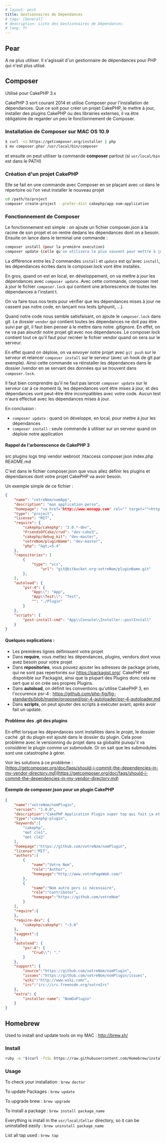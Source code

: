 ```yaml
---
# layout: post
title: Gestionnaires de Dépendances
# tags: [General]
# description: Liste des Gestionnaires de Dépendances
# lang: fr
---
```


## Pear

A ne plus utiliser. Il s'agissait d'un gestionnaire de dépendances pour PHP qui n'est plus utlisé.

## Composer

Utilisé pour CakePHP 3.x

CakePHP 3 sort courant 2014 et utilise Composer pour l'installation de dépendances. Que ce soit pour créer un projet CakePHP, le mettre à jour, installer des plugins CakePHP ou des librairies externes, il va être obligatoire de regarder un peu le fonctionnement de Composer.

### Installation de Composer sur MAC OS 10.9

```bash
$ curl -sS https://getcomposer.org/installer | php
$ mv composer.phar /usr/local/bin/composer
```

et ensuite on peut utiliser la commande **composer** partout (si `usr/local/bin` est dans le PATH)

### Création d'un projet CakePHP

Elle se fait en une commande avec Composer en se plaçant avec `cd` dans le répertoire où l'on veut installer le nouveau projet

```bash
cd /path/to/project
composer create-project --prefer-dist cakephp/app nom-application
```

### Fonctionnement de Composer

Le fonctionnement est simple : on ajoute un fichier composer.json à la racine de son projet et on rentre dedans les dépendances dont on a besoin. Ensuite on lance dans le terminal une commande :

```bash
composer install (pour la première execution)
composer update (celle qu'on utilisera le plus souvent pour mettre à jour les dépendances, plugins)
```

La différence entre les 2 commandes `install` et `update` est qu'avec `install`, les dépendances écrites dans le composer.lock vont être installés.

En gros, quand on est en local, en développement, on va mettre à jour les dépendances avec `composer update`. Avec cette commande, composer met à jour le fichier `composer.lock` qui contient une arborescence de toutes les dépendances à l'instant t.

On va faire tous nos tests pour vérifier que les dépendances mises à jour ne cassent pas notre code, en lançant nos tests (phpunit, ...).

Quand notre code nous semble satisfaisant, on ajoute le `composer.lock` dans git. Le dossier `vendor` qui contient toutes les dépendances ne doit pas être suivi par git, il faut bien penser à le mettre dans notre .gitignore. En effet, on ne va pas alourdir notre projet git avec nos dépendances. Le composer.lock contient tout ce qu'il faut pour recréer le fichier vendor quand on sera sur le serveur.

En effet quand on déploie, on va envoyer notre projet avec `git push` sur le serveur et relancer `composer install` sur le serveur (avec un hook de git par exemple). Ainsi cette commande va réinstaller les dépendances dans le dossier /vendor en se servant des données qui se trouvent dans `composer.lock`.

Il faut bien comprendre qu'il ne faut pas lancer `composer update` sur le serveur car à ce moment là, les dépendances vont être mises à jour, et des dépendances vont peut-être être incompatibles avec votre code. Aucun test n'aura effectué avec les dépendances mises à jour.

En conclusion :
- `composer update` : quand on développe, en local, pour mettre à jour les dépendances
- `composer install` : seule commande à utiliser sur un serveur quand on déploie notre application

#### Rappel de l'arborescence de CakePHP 3

src
plugins
logs
tmp
vendor
webroot
.htaccess
composer.json
index.php
README.md

C'est dans le fichier composer.json que vous allez définir les plugins et dépendances dont votre projet CakePHP va avoir besoin.

Un exemple simple de ce fichier :

```json
{
    "name": "votreNom/nomApp",
    "description": "mon application perso",
    "homepage": "<a href="http://www.monapp.com" rel="" target="">http://www.monapp.com</a>",
    "type": "project",
    "license": "MIT",
    "require": {
        "cakephp/cakephp": "3.0.*-dev",
        "FriendsOfCake/crud": "dev-cake3",
        "cakephp/debug_kit": "dev-master",
        "votreNom/pluginName": "dev-master",
        "php": "&gt;=5.4"
    },
    "repositories": [
        {
            "type": "vcs",
                "url": "git@bitbucket.org:votreNom/pluginName.git"
        },
    ],
    "autoload": {
        "psr-4": {
            "App\\": "App",
            "App\\Test\\": "Test",
            "": "./Plugin"
        }
    },
    "scripts": {
        "post-install-cmd": "App\\Console\\Installer::postInstall"
    }
}
```

#### Quelques explications :

* Les premières lignes définissent votre projet
* Dans **require**, vous mettez les dépendances, plugins, vendors dont vous avez besoin pour votre projet
* Dans **repositories**, vous pouvez ajouter les adresses de package privés, qui ne sont pas repertoriés sur <a href="https://packagist.org/" rel="" target="">https://packagist.org/</a>. CakePHP est disponible sur Packagist, ainsi que la plupart des Plugins donc cela ne sert que si on crée ses propres Plugins.
* Dans **autoload**, on définit les conventions qu'utilise CakePHP 3, en l'occurence psr-4 : <a href="https://github.com/php-fig/fig-standards/blob/master/proposed/psr-4-autoloader/psr-4-autoloader.md" rel="" target="">https://github.com/php-fig/fig-standards/blob/master/proposed/psr-4-autoloader/psr-4-autoloader.md</a>
* Dans **scripts**, on peut ajouter des scripts à exécuter avant, après avoir fait un update.

#### Problème des .git des plugins

En effet lorsque les dépendances sont installées dans le projet, le dossier caché .git du plugin est ajouté dans le dossier du plugin. Cela pose problème avec le versionning du projet dans sa globalité puisqu'il va considérer le plugin comme un submodule. Or on sait que les submodules sont une catastrophe à gérer.

Voir les solutions à ce problème : [https://getcomposer.org/doc/faqs/should-i-commit-the-dependencies-in-my-vendor-directory.md](https://getcomposer.org/doc/faqs/should-i-commit-the-dependencies-in-my-vendor-directory.md)

#### Exemple de composer.json pour un plugin CakePHP

```json
{
    "name":"votreNom/nomPlugin",
    "version": "1.0.0",
    "description":"CakePHP Application Plugin super top qui fait ça et ça",
    "type":"cakephp-plugin",
    "keywords":[
        "cakephp",
        "mot clé1",
        "mot clé2"
    ],
    "homepage":"https://github.com/votreNom/nomPlugin",
    "license":"MIT",
    "authors":[
        {
            "name":"Votre Nom",
            "role":"Author",
            "homepage":"http://www.votrePageWeb.com/"
        },
        {
            "name":"Nom autre pers si nécessaire",
            "role":"Contributor",
            "homepage":"https://github.com/votreNom"
        }
    ],
    "require":{
    },
    "require-dev": {
        "cakephp/cakephp": "~3.0"
    },
    "suggest":{
    },
    "autoload": {
        "psr-4": {
            "Crud\\": "."
        }
    },
    "support": {
        "source":"https://github.com/votreNom/nomPlugin",
        "issues":"https://github.com/votreNom/nomPlugin/issues",
        "wiki":"http://www.wiki.com/",
        "irc":"irc://irc.freenode.org/votreIrc"
    },
    "extra": {
        "installer-name": "NomDuPlugin"
    }
}
```

## Homebrew

Used to install and update tools on my MAC : http://brew.sh/

### Install

```bash
ruby -e "$(curl -fsSL https://raw.githubusercontent.com/Homebrew/install/master/install)"
```

### Usage

To check your installation : `brew doctor`

To update Packages : `brew update`

To upgrade brew : `brew upgrade`

To install a package : `brew install package_name`

Everything is install in the `usr/local/Cellar` directory, so it can be uninstalled easily : `brew uninstall package_name`

List all tap used : `brew tap`
